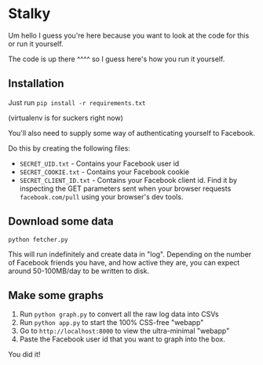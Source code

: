 
Stalky
=====

Um hello I guess you're here because you want to look at the code for this or run it yourself. 

The code is up there ^^^^ so I guess here's how you run it yourself.

Installation
-----------

Just run 
```pip install -r requirements.txt```

(virtualenv is for suckers right now)

You'll also need to supply some way of authenticating yourself to Facebook.

Do this by creating the following files:

* `SECRET_UID.txt` - Contains your Facebook user id
* `SECRET_COOKIE.txt` - Contains your Facebook cookie
* `SECRET_CLIENT_ID.txt` - Contains your Facebook client id. Find it by inspecting the GET parameters sent when your browser requests `facebook.com/pull` using your browser's dev tools.


Download some data
------------------

```python fetcher.py```

This will run indefinitely and create data in "log".
Depending on the number of Facebook friends you have, and how active they are, you can expect around 50-100MB/day to be written to disk.

Make some graphs
----------------

1. Run `python graph.py` to convert all the raw log data into CSVs
2. Run `python app.py` to start the 100% CSS-free "webapp"
3. Go to `http://localhost:8000` to view the ultra-minimal "webapp"
4. Paste the Facebook user id that you want to graph into the box.

You did it!

